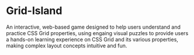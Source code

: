 # Grid-Island
An interactive, web-based game designed to help users understand and practice CSS Grid properties, using engaing visual puzzles to provide users a hands-on learning experience on CSS Grid and its various properties, making complex layout concepts intuitive and fun.
